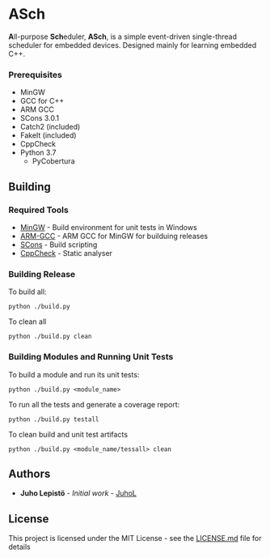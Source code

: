# ASch

**A**ll-purpose **Sch**eduler, **ASch**, is a simple event-driven single-thread scheduler for embedded devices. Designed mainly for learning embedded C++.

### Prerequisites

- MinGW
- GCC for C++
- ARM GCC
- SCons 3.0.1
- Catch2 (included)
- FakeIt (included)
- CppCheck
- Python 3.7
    - PyCobertura

## Building
### Required Tools
* [MinGW](http://www.mingw.org/) - Build environment for unit tests in Windows
* [ARM-GCC](https://sourceforge.net/projects/mingw-gcc-arm-eabi/) - ARM GCC for MinGW for builduing releases
* [SCons](https://scons.org/) - Build scripting
* [CppCheck](http://cppcheck.sourceforge.net/) - Static analyser

### Building Release
To build all:
```
python ./build.py
```
To clean all
```
python ./build.py clean
```

### Building Modules and Running Unit Tests
To build a module and run its unit tests:
```
python ./build.py <module_name>
```
To run all the tests and generate a coverage report:
```
python ./build.py testall
```
To clean build and unit test artifacts
```
python ./build.py <module_name/tessall> clean
```

## Authors
* **Juho Lepistö** - *Initial work* - [JuhoL](https://github.com/JuhoL)

## License
This project is licensed under the MIT License - see the [LICENSE.md](LICENSE.md) file for details
